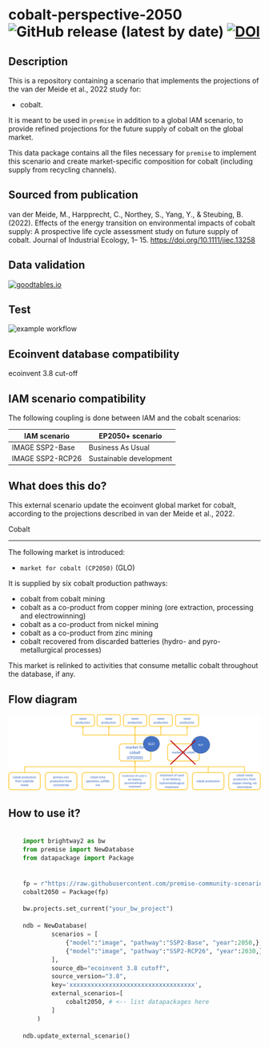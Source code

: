 # cobalt-perspective-2050 ![GitHub release (latest by date)](https://img.shields.io/github/v/release/premise-community-scenarios/cobalt-perspective-2050) [![DOI](https://zenodo.org/badge/DOI/10.5281/zenodo.6984300.svg)](https://doi.org/10.5281/zenodo.6984300)


Description
-----------

This is a repository containing a scenario that implements the projections of the 
van der Meide et al., 2022 study for:

* cobalt. 

It is meant to be used in `premise` in addition to a global IAM scenario, to provide 
refined projections for the future supply of cobalt on the global market.

This data package contains all the files necessary for `premise` to implement
this scenario and create market-specific composition for cobalt (including supply from recycling channels).

Sourced from publication
------------------------

van der Meide, M., Harpprecht, C., Northey, S., Yang, Y., & Steubing, B. (2022). Effects of the energy transition on environmental impacts of cobalt supply: A prospective life cycle assessment study on future supply of cobalt. Journal of Industrial Ecology, 1– 15. https://doi.org/10.1111/jiec.13258

Data validation 
---------------

[![goodtables.io](https://goodtables.io//badge/github/premise-community-scenarios/cobalt-perspective-2050.svg)](https://goodtables.io//github/premise-community-scenarios/cobalt-perspective-2050)

Test 
----

![example workflow](https://github.com/premise-community-scenarios/cobalt-perspective-2050/actions/workflows/main.yml/badge.svg?branch=main)

Ecoinvent database compatibility
--------------------------------

ecoinvent 3.8 cut-off

IAM scenario compatibility
---------------------------

The following coupling is done between IAM and the cobalt scenarios:

| IAM scenario           | EP2050+ scenario        |
|------------------------| ------------------------|
| IMAGE SSP2-Base        | Business As Usual       |
| IMAGE SSP2-RCP26       | Sustainable development |

What does this do?
------------------

This external scenario update the ecoinvent global market for cobalt, according
to the projections described in van der Meide et al., 2022.

Cobalt
******

The following market is introduced:

* `market for cobalt (CP2050)` (GLO)

It is supplied by six cobalt production pathways:
* cobalt from cobalt mining
* cobalt as a co-product from copper mining (ore extraction, processing and electrowinning)
* cobalt as a co-product from nickel mining
* cobalt as a co-product from zinc mining
* cobalt recovered from discarded batteries (hydro- and pyro-metallurgical processes)

This market is relinked to activities that consume metallic cobalt throughout the database, if any.


Flow diagram
------------

![diagram ammonia markets](assets/flow_diagram.png)

How to use it?
--------------

```python

    import brightway2 as bw
    from premise import NewDatabase
    from datapackage import Package
    
    
    fp = r"https://raw.githubusercontent.com/premise-community-scenarios/cobalt-perspective-2050/main/datapackage.json"
    cobalt2050 = Package(fp)
    
    bw.projects.set_current("your_bw_project")
    
    ndb = NewDatabase(
            scenarios = [
                {"model":"image", "pathway":"SSP2-Base", "year":2050,},
                {"model":"image", "pathway":"SSP2-RCP26", "year":2030,},
            ],        
            source_db="ecoinvent 3.8 cutoff",
            source_version="3.8",
            key='xxxxxxxxxxxxxxxxxxxxxxxxxxxxxxxxxxx',
            external_scenarios=[
                cobalt2050, # <-- list datapackages here
            ] 
        )
        
    ndb.update_external_scenario()
```

